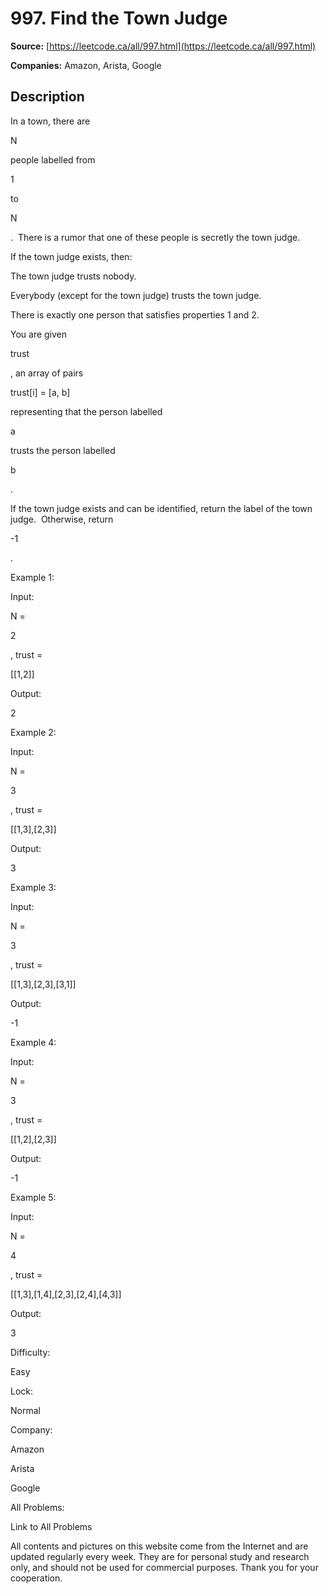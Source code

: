 # 997. Find the Town Judge

**Source:** [https://leetcode.ca/all/997.html](https://leetcode.ca/all/997.html)

**Companies:** Amazon, Arista, Google

## Description

In a town, there are

N

people labelled from

1

to

N

.  There is a rumor that one of these people is secretly the town judge.

If the town judge exists, then:

The town judge trusts nobody.

Everybody (except for the town judge) trusts the town judge.

There is exactly one person that satisfies properties 1 and 2.

You are given

trust

, an array of pairs

trust[i] = [a, b]

representing that the person labelled

a

trusts the person labelled

b

.

If the town judge exists and can be identified, return the label of the town judge. 
        Otherwise, return

-1

.

Example 1:

Input:

N =

2

, trust =

[[1,2]]

Output:

2

Example 2:

Input:

N =

3

, trust =

[[1,3],[2,3]]

Output:

3

Example 3:

Input:

N =

3

, trust =

[[1,3],[2,3],[3,1]]

Output:

-1

Example 4:

Input:

N =

3

, trust =

[[1,2],[2,3]]

Output:

-1

Example 5:

Input:

N =

4

, trust =

[[1,3],[1,4],[2,3],[2,4],[4,3]]

Output:

3

Difficulty:

Easy

Lock:

Normal

Company:

Amazon

Arista

Google

All Problems:

Link to All Problems

All contents and pictures on this website come from the Internet and are updated regularly every week. They are for personal study and research only, and should not be used for commercial purposes. Thank you for your cooperation.

